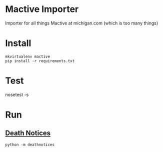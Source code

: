 # Mactive Importer
Importer for all things Mactive at michigan.com (which is too many things)

# Install
```
mkvirtualenv mactive
pip install -r requirements.txt
```

# Test
nosetest -s

# Run

## [Death Notices](https://github.com/michigan-com/mactive_importer/tree/master/deathnotices)
```
python -m deathnotices
```
